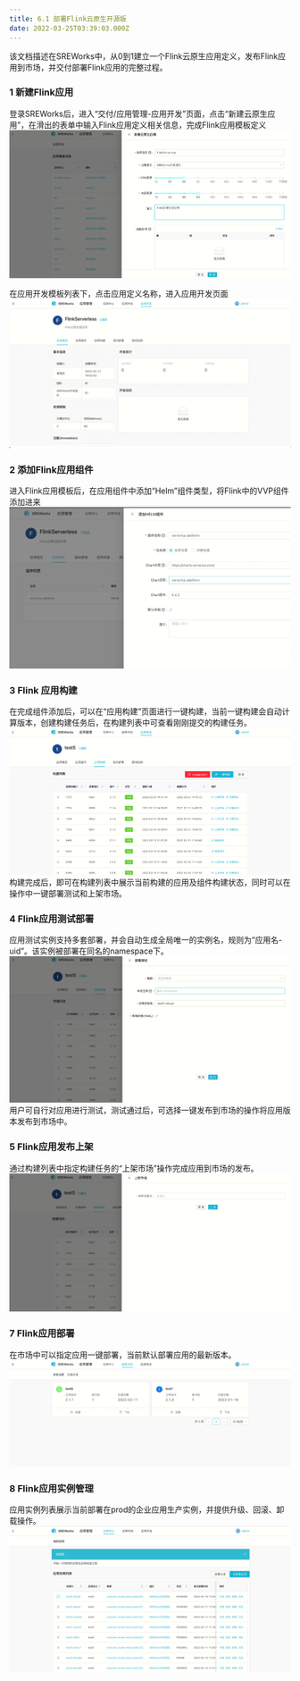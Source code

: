 ```yaml
---
title: 6.1 部署Flink云原生开源版
date: 2022-03-25T03:39:03.000Z
---
```



该文档描述在SREWorks中，从0到1建立一个Flink云原生应用定义，发布Flink应用到市场，并交付部署Flink应用的完整过程。

<a name="HutKe"></a>

### 1 新建Flink应用
登录SREWorks后，进入“交付/应用管理-应用开发”页面，点击“新建云原生应用”，在滑出的表单中输入Flink应用定义相关信息，完成Flink应用模板定义<br />![image.png](./pictures/1648179543731-7c274522-0974-48d8-97ce-91f976684883.png)

在应用开发模板列表下，点击应用定义名称，进入应用开发页面<br />![image.png](./pictures/1648179543893-646e35b5-c374-43d4-9ffa-315da591bf7f.png)

<a name="lAX7o"></a>

### 2 添加Flink应用组件
进入Flink应用模板后，在应用组件中添加“Helm”组件类型，将Flink中的VVP组件添加进来<br />![image.png](./pictures/1648179544056-45bf7670-1825-4cd2-9d57-fc1566b6d2a4.png)


<a name="U19f2"></a>

### 3 Flink 应用构建
在完成组件添加后，可以在“应用构建”页面进行一键构建，当前一键构建会自动计算版本，创建构建任务后，在构建列表中可查看刚刚提交的构建任务。<br />![image.png](./pictures/1648179544228-9376276c-b67b-4fce-9dea-d0bd5a20cb88.png)<br />构建完成后，即可在构建列表中展示当前构建的应用及组件构建状态，同时可以在操作中一键部署测试和上架市场。

<a name="K8I4C"></a>

### 4 Flink应用测试部署
应用测试实例支持多套部署，并会自动生成全局唯一的实例名，规则为“应用名-uid”。该实例被部署在同名的namespace下。<br />![image.png](./pictures/1648179544422-00b08297-bc16-44f8-bb77-ff1eabba8cbf.png)<br />用户可自行对应用进行测试，测试通过后，可选择一键发布到市场的操作将应用版本发布到市场中。

<a name="iBcye"></a>

### 5 Flink应用发布上架

通过构建列表中指定构建任务的“上架市场”操作完成应用到市场的发布。![image.png](./pictures/1648179544579-fdb766c8-1f14-49cc-a6d7-7e8f683d9560.png)

<a name="Puqg4"></a>

### 7 Flink应用部署
在市场中可以指定应用一键部署，当前默认部署应用的最新版本。![image.png](./pictures/1648179544732-cf64925e-852d-4305-b347-c5d4f635d0e8.png)
<a name="RfvwI"></a>

### 8 Flink应用实例管理
应用实例列表展示当前部署在prod的企业应用生产实例，并提供升级、回滚、卸载操作。<br />![image.png](./pictures/1648179544887-620a7b87-072c-4488-b530-0f4d2bd13e93.png)
